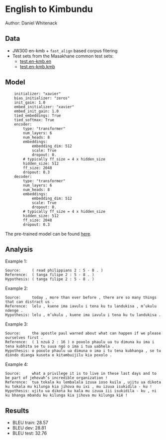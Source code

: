 # English to Kimbundu

Author: Daniel Whitenack

## Data

- JW300 en-kmb + `fast_align` based corpus fitering
- Test sets from the Masakhane common test sets:
    - [test.en-kmb.en](https://github.com/masakhane-io/masakhane/tree/master/jw300_utils/test/test.en-kmb.en)
    - [test.en-kmb.kmb](https://github.com/masakhane-io/masakhane/tree/master/jw300_utils/test/test.en-kmb.kmb)

## Model

```
    initializer: "xavier"
    bias_initializer: "zeros"
    init_gain: 1.0
    embed_initializer: "xavier"
    embed_init_gain: 1.0
    tied_embeddings: True
    tied_softmax: True
    encoder:
        type: "transformer"
        num_layers: 6
        num_heads: 8
        embeddings:
            embedding_dim: 512
            scale: True
            dropout: 0.
        # typically ff_size = 4 x hidden_size
        hidden_size: 512
        ff_size: 2048
        dropout: 0.3
    decoder:
        type: "transformer"
        num_layers: 6
        num_heads: 8
        embeddings:
            embedding_dim: 512
            scale: True
            dropout: 0.
        # typically ff_size = 4 x hidden_size
        hidden_size: 512
        ff_size: 2048
        dropout: 0.3
```

The pre-trained model can be found [here](https://drive.google.com/drive/folders/1-3nvjGFn1gpzpLgubOf7obhs_IJFWqj5?usp=sharing).

## Analysis

Example 1:
```
Source:     ( read philippians 2 : 5 - 8 . )
Reference:  ( tanga filipe 2 : 5 - 8 . )
Hypothesis: ( tanga filipe 2 : 5 - 8 . )
```

Example 2:
```
Source:     today , more than ever before , there are so many things that can distract us .
Reference:  lelu , kuene ima iavulu i tena ku tu landukisa , m’ukulu ndenge .
Hypothesis: lelu , m’ukulu , kuene ima iavulu i tena ku tu landukisa .
```

Example 3:
```
Source:     the apostle paul warned about what can happen if we please ourselves first .
Reference:  ( 1 nzuá 2 : 16 ) o poxolo phaulu ua tu dimuna ku ima i tena kubhita se tu suua ngó o ima i tua uabhela .
Hypothesis: o poxolo phaulu ua dimuna o ima i tu tena kubhanga , se tu dióndo dianga kusota o kitambuijilu kia poxolo .
```

Example 4:
```
Source:     what a privilege it is to live in these last days and to be part of jehovah’s incredible organization !
Reference:  tua tokala ku lembalala izuua ioso kuila , ujitu ua dikota ku tokala mu kilunga kia jihova mu ixi , mu izuua isukidila - ku !
Hypothesis: ujitu ua dikota ku kala mu izuua íii isukidila - ku , ni ku bhanga mbandu ku kilunga kia jihova mu kilunga kiê !
```

## Results

- BLEU train: 28.57
- BLEU dev: 28.81
- BLEU test: 32.76

